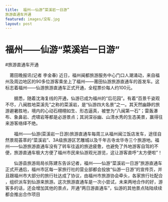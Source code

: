 ```yaml
---
title:  福州——仙游“菜溪岩一日游”
旅游直通车开通
featured: images/没有.jpg
layout: post
---
```

# 福州——仙游“菜溪岩一日游”
#旅游直通车开通

　莆田晚报讯(记者 李金春) 
 近日，福州闽都旅游服务中心门口人潮涌动，来自福州及周边地区的90多位游客乘坐上了福州——莆田仙游旅游直通车的首发车。这标志着福州——仙游旅游直通车正式开通，全程票价每人约100元。

　　据悉，随着沈海复线的开通，仙游已成为福州的“后花园”。有着“百景千姿观不尽，八闽胜地菜溪先”之称的菜溪岩，是“仙游四大名景”之一。其天然幽静的旅游避暑胜地，境内的心动石栩栩如生、形态逼真，被誉为“八闽第一石”；雷轰瀑布、象鼻岩、虎啸岩等都是必游景点；其涧深谷幽、山清水秀的生态美景，赢得往来游客络绎不绝。

　　福州——仙游(菜溪岩一日游)旅游直通车每周三从福州闽江饭店发车，途径自然景观荟萃的“菜溪岩”、3A级旅游区艺雕城以及千年古寺龙华寺三个旅游地。福州——仙游旅游直通车没有了转车往返的旅途疲惫，也避免了外地游客自驾的不便，旅游直通车极大方便了福州市民来仙游观光游览，这让游客直呼“太方便啦”！

　　仙游县旅游局局长陈建东告诉记者，福州——仙游“菜溪岩一日游”旅游直通车正式开通后，福州市区每一家旅行社的营业部都会投放“仙游一日游”的宣传页，并且跟福州市大部分的旅行社达成了协议，由福州市旅游协会牵头，各家旅行社配合 ，组织派车到仙游来旅游。这次旅游直通车是一次小尝试，未来两地合作的好，游客多的话，还会增加其他的景点，开通“两日游直通车”，仙游的其他景点陆陆续续都会推出合作项目
